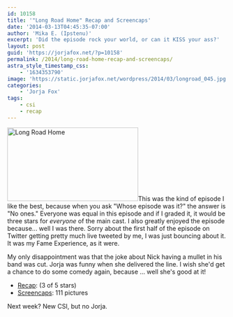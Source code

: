 ```yaml
---
id: 10158
title: '"Long Road Home" Recap and Screencaps'
date: '2014-03-13T04:45:35-07:00'
author: 'Mika E. (Ipstenu)'
excerpt: 'Did the episode rock your world, or can it KISS your ass?'
layout: post
guid: 'https://jorjafox.net/?p=10158'
permalink: /2014/long-road-home-recap-and-screencaps/
astra_style_timestamp_css:
    - '1634353790'
image: 'https://static.jorjafox.net/wordpress/2014/03/longroad_045.jpg'
categories:
    - 'Jorja Fox'
tags:
    - csi
    - recap
---
```


<img class="alignright size-medium wp-image-10159" src="//jfo-static.net/wordpress/2014/03/longroad_045.jpg" alt="Long Road Home" width="300" height="168" />This was the kind of episode I like the best, because when you ask "Whose episode was it?" the answer is "No ones." Everyone was equal in this episode and if I graded it, it would be three stars for _everyone_ of the main cast. I also greatly enjoyed the episode because... well I was there. Sorry about the first half of the episode on Twitter getting pretty much live tweeted by me, I was just bouncing about it. It was my Fame Experience, as it were.

My only disappointment was that the joke about Nick having a mullet in his band was cut. Jorja was funny when she delivered the line. I wish she'd get a chance to do some comedy again, because ... well she's good at it!
<ul>
 	<li><a href="https://jorjafox.net/wiki/Long_Road_Home">Recap</a>: (3 of 5 stars)</li>
 	<li><a href="https://jorjafox.net/gallery/tv/csi/season14/17-longroadhome">Screencaps</a>: 111 pictures</li>
</ul>
Next week? New CSI, but no Jorja.
